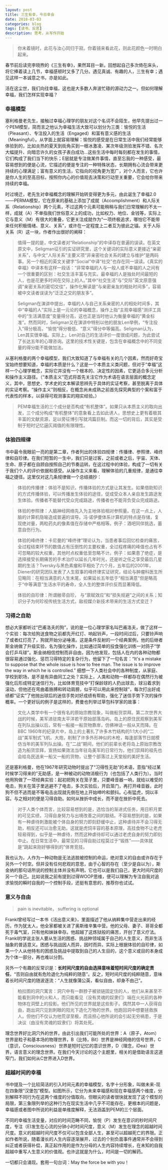 ```yaml
---
layout: post
title: 三生有幸，今日幸会
date: 2018-03-03
categories: blog
tags: [读书、反思]
description: 思考，从写作开始
---
```


> 你未着镜时，此花与汝心同归于寂。你着镜来看此花，则此花颜色一时明白起来。

春节前后读完李晓煦的《三生有幸》，果然耳目一新。回想起自己多次倚在床头，将它捧着读上几节，幸福感顿时又多了几分。遇见真诚、有趣的人，三生有幸；遇见这样一本诚意之书，亦是如此。

活在这尘世，我们向往幸福，这也是大多数人奔波忙碌的源动力之一。但如何理解幸福，我们怎样实现幸福？

### 幸福模型

塞利格曼老先生，接触过幸福心理学的朋友对这个名词不会陌生，他早先提出过一个PEM模型，简而言之他认为幸福生活大致可以划分为三类：愉悦的生活（Pleasant）、专注投入的生活（Engaged）和富有意义感的生活（Meaningful）。从字面上就容易理解：愉悦的感受是在日常生活中我们经常能够体验到的，比如炎热的夏天到街角买到一根冰激凌、某次年级测验发挥不错、名次大幅提升、向暗恋许久的女孩子表白成功...这些生活中每时每刻都在发生的事情，它们构成了我们当下的快乐；E层就是专注做某件事情，直至忘我的一种感受，最容易想到的便是心流，它描述的便是专注的一种特殊状态，长期拥有心流会带来更持续的心理满足；富有意义的生活，它指向的视角更为宽广，对个人而言，它也许是你人生的至高目标，按照你内心的价值观去决策和行动至关重要，它会给你带来持续的幸福。

时过境迁，老先生对幸福概念的理解开始转变得更为多元，由此诞生了幸福2.0——PERMA模型，它在原来的基础上添加了成就（Accomplishment）和人际关系（Relationship）两个元素，不过这两个元素可能稍稍与我们日常理解的不太一样，成就（A）不单指我们世俗意义上的成功，比如权力、地位、金钱等，实际上它与意义（M）有很大的重叠，它更关注成就作为“一项终极追求，哪怕它不能带来任何积极情绪、意义、关系”，或许在一定程度上二者互为彼此之锚。关于人际关系（R）这一块，作者作出很好的阐释：

> 值得一提的是，中文读者对“Relationship”的中译存在普遍的误读。在英文原文中，Seligman征引的实证研究里，这个关键词的实际意义更接近“亲密关系”，与中文“人际关系”主要义项“非亲密社会关系的建立与维护”是两码事。另一个相近的英文关键字“Social”中译“社交”也存在同一误读。《真实的幸福》中译本有这样一段话：“非常幸福的人与一般人或不幸福的人之间有一个很重要的区别：社交生活丰富与充实。最幸福的人是独处时间最短的人，也是花更多时间在交际上的人。”其中“社交生活”与“交际”英文原意强调“亲密关系的密切交往”，操作化解读是“与亲密亲友的相处时间多”，容易被中文读者误读为“泛泛之交的朋友多”。

> Seligman在演讲中提出，幸福的人与自己关系亲密的人的相处时间多，其中“幸福的人”实际上是一元论的幸福概念，操作上指“主观幸福感”测评工具中的“生活满意度”变量得分高，这也正是当时他认为衡量幸福的“黄金标准”。然而同时，Seligman又在演讲中特别以他的朋友Len举例，“专注投入”得分极高，“愉悦”得分极低、“意义”得分中等偏高。Seligman认为，Len其实很幸福。实际上，Len对自己的生活评价一度很成问题，为此尝试了长达五年的心理咨询。这里的技术性关键是，包含在幸福概念中的不同变量的得分能不能做加法。

从塞利格曼的两个幸福模型，我们大致知道了与幸福有关的几个因素，然而好奇宝宝始终想要知道，幸福的本质是什么？这是一个本质主义类问题，但对于“幸福”这样一个心理学概念，实际它并没有一个根本的、决定性的因素，它更适合多元分析和操作主义路径。（“本质主义”范式将首先关注它作为术语在语言层面的概念定义，其中，思想史、学术史的文本解读思辨先于具体的实证考察，甚至脱离于具体的实证考察。“操作主义”则相反，在概念尚未成熟之前首先探究典型的个案和富于代表性的样本，以获得可观测事实的翔实经验。）

> PEM幸福生活的三个成分是否构成“有机整体”。如果只从本质主义的取向出发，三个成分构成“有机整体”的意象看上去如此诱人，思想史上更有着极其丰富的文献资源，足以旁征博引写就鸿篇巨制。而这一切的背后，其实是受制于短时记忆逼仄阈值的有限理性。

### 体验四规律

书中最令我眼前一亮的是第二章，作者列出的体验四规律：传播律、参照律、峰终律和自珍律。在我们短暂的一生中，我们只是过客，之前或者之后，宇宙、天体、生命、原子都在自顾自按照自己的节奏运转。在这过程中的体验，构成了一切有关于我们个人的评价依据和感受。从操作主义来看，理解体验的几重规律，是通往幸福之捷径。这里仅对这几条规律做一个总结摘抄：

 > 体验的传播律：体验不是知识，传播体验的方式是让其发生。如果借助知识的方式传播体验，可以传播发生体验的途径，促成受众本人亲自发生路途发生体验。传播者不能替代受众完成路途，传播者也不能背负受众完成路途。

 > 体验的参照律：人脑神经网络先入为主地体验相对参照量。在这一点上，人脑的计算机隐喻造成普遍的误导。冯·诺伊曼体系计算机的特点是存储，复现绝对量，两粒药丸的像素值在存储中严格相等。例子：酒吧同伴挑选，蓄意自伤行为。

 > 体验的峰终律：卡尼曼的“峰终律”理论认为，当患者事后回忆检查的痛苦，全过程结束环节的数值占有压倒性的主要权重，全过程疼痛的峰值也占有不可忽略的较大权重，其他时点权重低至忽略不计。例子：如果患了绝症，是选择接受长期痛苦的手术治疗以延长几年时光，还是听之任之享受最后几星期的生活？Tversky与黑色素瘤和平相处了六个月，五年后的2001年，Diener的研究团队发表了人生叙事的峰终律实证研究，结论与肿瘤科医生所见略同：在相当满意的人生末尾，如果延长五年低于“相当满意”但是略高于“中等满意”生活水平的寿命，全人生的整体评价反而显著降低。

 > 体验的自珍律：所谓敝帚自珍， 与“禀赋效应”和“损失规避”之间的关系；知识分子为何珍视传统生活方式，敌视媒介新技术带来的生活方式变迁？

### 习得之自助

想必大家都听过“巴甫洛夫的狗”，说的是一位心理学家名叫巴甫洛夫，做了这样一个实验：每次给狗送食物之前都先开红灯、响起铃声，一段时间过后，只要铃声响了或者红灯亮了，狗就开始分泌唾液。这是条件反射的一个经典案例，他的后继者斯金纳做了升级实验，名为强化操作，比如通过简单的投食强化训练一对鸽子“学会打乒乓球”。斯金纳相信控制而非自由，因为他发现，包括人在内的各种动物都很容易通过强化、惩罚习得特定的复杂行为，他留下了一句名言：“It's a mistake to suppose that the whole issue is how to free man. The issue is to improve the way in which he is controlled.” 细想一下人类社会中的各种制度，从家庭、学校到职场，是不是有异曲同工之处？实际上，人类和动物一样都存在偶然行为被强化后形成特定迷信行为，比如体育竞技中“打保龄球的人扔出球去，球沿着求到滚动，但他还在弯曲着胳膊和转动肩膀，似乎可以用此来控制球”，每次打出好成绩都“证实”了他抛出球后的迷信手势对好成绩有帮助，强化了迷信手势下次的操作概率。一个更好玩的例子是这样的，费曼也列举过草包科学家的故事：

> 文化人类学中有一个很有名的原始宗教现象，叫做船货崇拜。第二次世界大战的时候，美军进驻南太平洋若干原始部落岛屿。岛上的原住民观察到美军在列队出操以后，常有一船接一船货物靠岸，仿佛神话一般从天而降。在BBC 1960年的纪录片中，岛上的土著扎了许多木竹结构的1:1大小的“二战”美军制式飞机、大炮，削制了许多外形神似的木枪，每逢部落节日就模仿当年的美军列队出操。在“二战”期间，他们的前辈长老将岛上原始宗教改造为船货崇拜，宣扬如果效法当年驻岛美军的日常行为，他们崇拜的祖先也会给岛民送来一船又一船的货物，让整个部落过上天堂般的美好生活。

还是塞利格曼，他在1967年研究动物时提出了“习得性无助”的术语，意指“经过某时候学习得来的”无助感，是一种被动的动物消极行为（也包括了人类行为）。当时他用狗做了一项经典实验：起初把狗关在笼子里，只要峰音器一响，就给以难受的电击，狗关在笼子里逃避不了电击，多次实验后，开启笼门，再打开峰音器，此时狗不但不逃而是不等电击出现就先倒在地上开始呻吟和颤抖。心有猛虎，饲以丰容。与之相对的便是习得自助。如何从挫折中成长，而不是在挫折中死去。

> 对于人类个体而言，比较容易想到的是，选恰当的渐进式任务，用日积月累的可见实绩，习得自身努力与出境改善之间的联结。不容易想到的是，如果有一种虐待刺激能被个体自身的努力即刻舒缓中止，这种虐待并不会习得无助，相反还可以治愈无助。这就是虎饲丰容的基本原理，高挂食物不让老虎轻易得到，似乎是一种虐待，然而这种虐待却可以通过老虎自身的努力即刻中止。在日常生活中，最常见的习得自助过程莫过于“锻炼”——具体就是“跳起来刚好够得到的”体育竞技。

我也认为，人作为一种动物是无法逃脱被控制的命运，绝对意义的自由或许存在于另外一个时空。但并没有任何悲观的意思，由于心智的存在（至少是自以为），斯金纳的那句话所说的控制主体并没有声明，它也可以是我们自己，更大时间尺度的另一个自己。比如说我之前有提到过得WOOP思维，便可以理解为专注自我对追求愉悦的瞬时自我的一个控制手段，还挺有意思的，推荐你也试试。

### 意义与自由

> pain is inevitable， suffering is optional

Frankl曾经写过一本书《活出意义来》，里面描述了他从纳粹集中营走出来的经历，作为犹太人，他全家都被关进了奥斯维辛集中营。他的父母、妻子、哥哥全都死于毒气室，只有他和妹妹幸存。他超越了这炼狱般的痛苦，开创了意义疗法。Frankl的学说主张人要从生活的困惑、挑战种领域属于自己的人生意义，而非生活抽象的普适意义。困惑与挑战因人而异，因时而异。实际上根据体验的自珍律，如果一个人从他特有的困惑及挑战中提取到自己的人生目的，这个意义或目的本身成为个体一部分，再也难以分割。

另外一个有趣的反常识是：**长时间尺度的自由选择意味着短时间尺度的确定责任**，“否则自由就有危险退化为纯粹的随意”。反之，短时间尺度的纯粹随意，意味着长时间尺度的随波逐流：“人生就像蒲公英，看似自由，却身不由己”。

> 柏拉图的洞穴寓言：洞穴中有一群脖子被锁链固定住的人，他们从来甚至不能看到洞中的火和人，而只能看见（没有灵魂的奴隶们）端在火光前的各种物体在洞壁上的投影。他们所见的世界就是这些影子。偶然其中一人获得自由，跑出洞穴见到刺眼的阳光下造化万物的世界。他跑回洞中想要拯救族人。但他们不仅认为他荒谬至极，而且担心他所说的会引起无穷祸患，于是决议（由没有灵魂的奴隶们）将其处死。

理念世界好比洞穴外的世界，由此引出我们可能所处的世界：A（原子，Atom）世界是粒子和基本场的物理世界，B（比特，Bit）世界是神经网络的信号世界，C（意识，Consciousness）世界是短时记忆的意识世界，D（理念，iDea）世界，语言意义的理念世界。在我们今天讨论的这个主题里，相关的是借助语言这道窄门，我们如何从C世界进入D世界。

### 超越时间的幸福

书中提及一个比较简洁的引入时间元素的幸福模型，名字十分形象，叫做未来-现在四象限“汉堡包”模型。如图所示，它分为未来幸福感和现在幸福感两个维度，分别解释不同行为在这两个维度的分值取向，但眼尖的读者很快就发现了这个模型的局限，第三象限列举的这种行为在现实生活中几乎不可能存在。更根本的问题是，幸福感或者图中所说的利益是单维度解释，无法涵盖到PEM的三个层面。

不同的幸福生活变量，对应的时间范畴不同，愉悦（P）发生在意识的秒时间尺度，专注（E)发生在心流的分钟小时时间尺度，意义（M）发生在理念的超越时间尺度。意义的超越时间尺度不仅可以包含全部人生，甚至可以超越死亡的界限。正如作者所说，随着漫长的人生内容逐渐展开，过去的个别负面事件通常并不会得到纠正或者获得补偿，真正起作用的是作为分母的人生内容持续增长，在未知的自我超越中重写人生意义的价值观。也许这就是为什么，时间是一切的解药。

一切都只会涌现。套用一句台词：May the force be with you！
